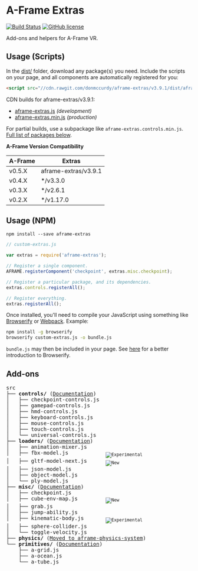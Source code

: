 # A-Frame Extras

[![Build Status](https://travis-ci.org/donmccurdy/aframe-extras.svg?branch=master)](https://travis-ci.org/donmccurdy/aframe-extras)
[![GitHub license](https://img.shields.io/badge/license-MIT-blue.svg)](https://raw.githubusercontent.com/donmccurdy/aframe-extras/master/LICENSE)

Add-ons and helpers for A-Frame VR.

## Usage (Scripts)

In the [dist/](https://github.com/donmccurdy/aframe-extras/tree/master/dist) folder, download any package(s) you need. Include the scripts on your page, and all components are automatically registered for you:

```html
<script src="//cdn.rawgit.com/donmccurdy/aframe-extras/v3.9.1/dist/aframe-extras.min.js"></script>
```

CDN builds for aframe-extras/v3.9.1:

- [aframe-extras.js](https://cdn.rawgit.com/donmccurdy/aframe-extras/v3.9.1/dist/aframe-extras.js) *(development)*
- [aframe-extras.min.js](https://cdn.rawgit.com/donmccurdy/aframe-extras/v3.9.1/dist/aframe-extras.min.js) *(production)*

For partial builds, use a subpackage like `aframe-extras.controls.min.js`. [Full list of packages below](#add-ons).

**A-Frame Version Compatibility**

| A-Frame   | Extras                |
|-----------|-----------------------|
| v0.5.X | aframe-extras/v3.9.1     |
| v0.4.X | */v3.3.0     |
| v0.3.X | */v2.6.1                 |
| v0.2.X | */v1.17.0                |

## Usage (NPM)

```
npm install --save aframe-extras
```

```javascript
// custom-extras.js

var extras = require('aframe-extras');

// Register a single component.
AFRAME.registerComponent('checkpoint', extras.misc.checkpoint);

// Register a particular package, and its dependencies.
extras.controls.registerAll();

// Register everything.
extras.registerAll();
```

Once installed, you'll need to compile your JavaScript using something like [Browserify](http://browserify.org/) or [Webpack](http://webpack.github.io/). Example:

```bash
npm install -g browserify
browserify custom-extras.js -o bundle.js
```

`bundle.js` may then be included in your page. See [here](http://browserify.org/#middle-section) for a better introduction to Browserify.

## Add-ons

<!-- tree src -I index.js -->
<pre>
src
├── <b>controls/</b> (<a href="/src/controls">Documentation</a>)
│   ├── checkpoint-controls.js
│   ├── gamepad-controls.js
│   ├── hmd-controls.js
│   ├── keyboard-controls.js
│   ├── mouse-controls.js
│   ├── touch-controls.js
│   └── universal-controls.js
├── <b>loaders/</b> (<a href="/src/loaders">Documentation</a>)
│   ├── animation-mixer.js
│   ├── fbx-model.js            <sub><img alt="Experimental" src="https://img.shields.io/badge/status-experimental-orange.svg"></sub>
│   ├── gltf-model-next.js      <sub><img alt="New" src="https://img.shields.io/badge/status-new-green.svg"></sub>
│   ├── json-model.js
│   ├── object-model.js
│   └── ply-model.js
├── <b>misc/</b> (<a href="/src/misc">Documentation</a>)
│   ├── checkpoint.js
│   ├── cube-env-map.js         <sub><img alt="New" src="https://img.shields.io/badge/status-new-green.svg"></sub>
│   ├── grab.js
│   ├── jump-ability.js
│   ├── kinematic-body.js       <sub><img alt="Experimental" src="https://img.shields.io/badge/status-experimental-orange.svg"></sub>
│   ├── sphere-collider.js
│   └── toggle-velocity.js
├── <b>physics/</b> (<a href="https://github.com/donmccurdy/aframe-physics-system">Moved to aframe-physics-system</a>)
└── <b>primitives/</b> (<a href="/src/primitives">Documentation</a>)
    ├── a-grid.js
    ├── a-ocean.js
    └── a-tube.js
</pre>
